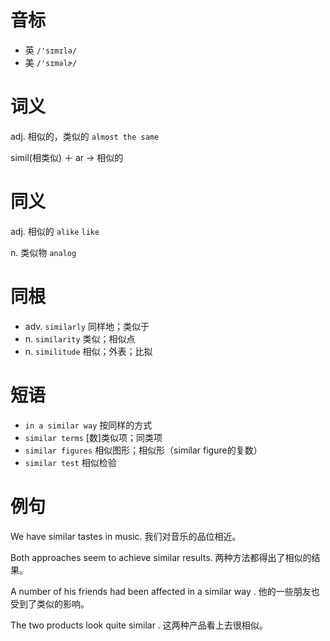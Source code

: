 # 音标

- 英 `/'sɪmɪlə/`
- 美 `/'sɪməlɚ/`

# 词义

adj. 相似的，类似的
`almost the same`



simil(相类似) ＋ ar → 相似的

# 同义

adj. 相似的
`alike` `like`

n. 类似物
`analog`

# 同根

- adv. `similarly` 同样地；类似于
- n. `similarity` 类似；相似点
- n. `similitude` 相似；外表；比拟

# 短语

- `in a similar way` 按同样的方式
- `similar terms` [数]类似项；同类项
- `similar figures` 相似图形；相似形（similar figure的复数）
- `similar test` 相似检验

# 例句

We have similar tastes in music.
我们对音乐的品位相近。

Both approaches seem to achieve similar results.
两种方法都得出了相似的结果。

A number of his friends had been affected in a similar way .
他的一些朋友也受到了类似的影响。

The two products look quite similar .
这两种产品看上去很相似。


